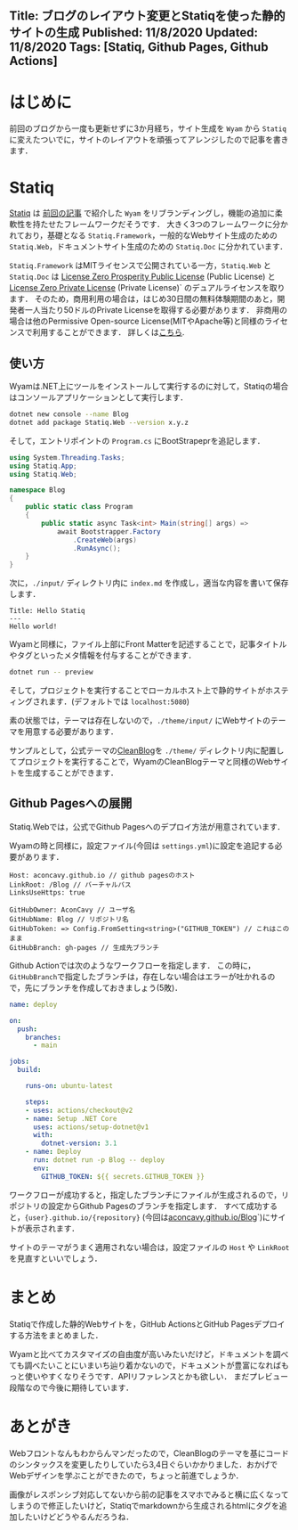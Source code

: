 Title: ブログのレイアウト変更とStatiqを使った静的サイトの生成
Published: 11/8/2020
Updated: 11/8/2020
Tags: [Statiq, Github Pages, Github Actions]
---

# はじめに

前回のブログから一度も更新せずに3か月経ち，サイト生成を `Wyam` から `Statiq` に変えたついでに，サイトのレイアウトを頑張ってアレンジしたので記事を書きます．

# Statiq

[Statiq](https://statiq.dev/) は [前回の記事](20200819wyamblog) で紹介した `Wyam` をリブランディングし，機能の追加に柔軟性を持たせたフレームワークだそうです．
大きく3つのフレームワークに分かれており，基礎となる `Statiq.Framework`，一般的なWebサイト生成のための `Statiq.Web`，ドキュメントサイト生成のための `Statiq.Doc` に分かれています．

`Statiq.Framework` はMITライセンスで公開されている一方，`Statiq.Web` と `Statiq.Doc` は [License Zero Prosperity Public License]((https://licensezero.com/licenses/prosperity)) (Public License) と [License Zero Private License](https://licensezero.com/licenses/private) (Private License)` のデュアルライセンスを取ります．
そのため，商用利用の場合は，はじめ30日間の無料体験期間のあと，開発者一人当たり50ドルのPrivate Licenseを取得する必要があります．
非商用の場合は他のPermissive Open-source License(MITやApache等)と同様のライセンスで利用することができます．
詳しくは[こちら](https://github.com/statiqdev/Statiq.Web/blob/main/LICENSE-FAQ.md).

## 使い方

Wyamは.NET上にツールをインストールして実行するのに対して，Statiqの場合はコンソールアプリケーションとして実行します．

```sh
dotnet new console --name Blog
dotnet add package Statiq.Web --version x.y.z
```

そして，エントリポイントの `Program.cs` にBootStrapeprを追記します．

```csharp
using System.Threading.Tasks;
using Statiq.App;
using Statiq.Web;

namespace Blog
{
    public static class Program
    {
        public static async Task<int> Main(string[] args) =>
            await Bootstrapper.Factory
                .CreateWeb(args)
                .RunAsync();
    }
}
```

次に，`./input/` ディレクトリ内に `index.md` を作成し，適当な内容を書いて保存します．

```
Title: Hello Statiq
---
Hello world!
```

Wyamと同様に，ファイル上部にFront Matterを記述することで，記事タイトルやタグといったメタ情報を付与することができます．

```sh
dotnet run -- preview
```

そして，プロジェクトを実行することでローカルホスト上で静的サイトがホスティングされます．(デフォルトでは `localhost:5080`)

素の状態では，テーマは存在しないので，`./theme/input/` にWebサイトのテーマを用意する必要があります．

サンプルとして，公式テーマの[CleanBlog](https://github.com/statiqdev/CleanBlog)を `./theme/` ディレクトリ内に配置してプロジェクトを実行することで，WyamのCleanBlogテーマと同様のWebサイトを生成することができます．

## Github Pagesへの展開

Statiq.Webでは，公式でGithub Pagesへのデプロイ方法が用意されています．

Wyamの時と同様に，設定ファイル(今回は `settings.yml`)に設定を追記する必要があります．
```
Host: aconcavy.github.io // github pagesのホスト
LinkRoot: /Blog // バーチャルパス
LinksUseHttps: true

GitHubOwner: AconCavy // ユーザ名
GitHubName: Blog // リポジトリ名
GitHubToken: => Config.FromSetting<string>("GITHUB_TOKEN") // これはこのまま
GitHubBranch: gh-pages // 生成先ブランチ
```

Github Actionでは次のようなワークフローを指定します．
この時に，`GitHubBranch`で指定したブランチは，存在しない場合はエラーが吐かれるので，先にブランチを作成しておきましょう(5敗)．

```yaml
name: deploy

on:
  push:
    branches:
      - main

jobs:
  build:

    runs-on: ubuntu-latest

    steps:
    - uses: actions/checkout@v2
    - name: Setup .NET Core
      uses: actions/setup-dotnet@v1
      with:
        dotnet-version: 3.1
    - name: Deploy
      run: dotnet run -p Blog -- deploy
      env:
        GITHUB_TOKEN: ${{ secrets.GITHUB_TOKEN }}
```

ワークフローが成功すると，指定したブランチにファイルが生成されるので，リポジトリの設定からGithub Pagesのブランチを指定します．
すべて成功すると，`{user}.github.io/{repository}` (今回は[aconcavy.github.io/Blog](https://aconcavy.github.io/Blog/)`)にサイトが表示されます．

サイトのテーマがうまく適用されない場合は，設定ファイルの `Host` や `LinkRoot` を見直すといいでしょう．

# まとめ

Statiqで作成した静的Webサイトを，GitHub ActionsとGitHub Pagesデプロイする方法をまとめました．

Wyamと比べてカスタマイズの自由度が高いみたいだけど，ドキュメントを調べても調べたいことにいまいち辿り着かないので，ドキュメントが豊富になればもっと使いやすくなりそうです．APIリファレンスとかも欲しい．
まだプレビュー段階なので今後に期待しています．

# あとがき

Webフロントなんもわからんマンだったので，CleanBlogのテーマを基にコードのシンタックスを変更したりしていたら3,4日ぐらいかかりました．おかげでWebデザインを学ぶことができたので，ちょっと前進でしょうか．

画像がレスポンシブ対応してないから前の記事をスマホでみると横に広くなってしまうので修正したいけど，Statiqでmarkdownから生成されるhtmlにタグを追加したいけどどうやるんだろうね．